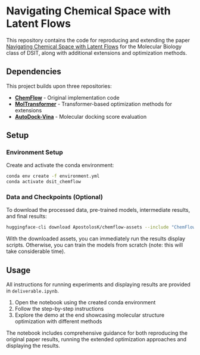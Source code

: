 # Navigating Chemical Space with Latent Flows

This repository contains the code for reproducing and extending the paper [Navigating Chemical Space with Latent Flows](https://openreview.net/forum?id=aAaV4ZbQ9j) for the Molecular Biology class of DSIT, along with additional extensions and optimization methods.

## Dependencies

This project builds upon three repositories:

- **[ChemFlow](https://github.com/garywei944/ChemFlow)** - Original implementation code
- **[MolTransformer](https://github.com/baskargroup/MolTransformer_repo)** - Transformer-based optimization methods for extensions
- **[AutoDock-Vina](https://github.com/ccsb-scripps/AutoDock-Vina)** - Molecular docking score evaluation

## Setup

### Environment Setup

Create and activate the conda environment:

```bash
conda env create -f environment.yml
conda activate dsit_chemflow
```

### Data and Checkpoints (Optional)

To download the processed data, pre-trained models, intermediate results, and final results:

```bash
huggingface-cli download ApostolosK/chemflow-assets --include "ChemFlow/*" --local-dir .
```

With the downloaded assets, you can immediately run the results display scripts. Otherwise, you can train the models from scratch (note: this will take considerable time).

## Usage

All instructions for running experiments and displaying results are provided in `deliverable.ipynb`. 

1. Open the notebook using the created conda environment
2. Follow the step-by-step instructions
3. Explore the demo at the end showcasing molecular structure optimization with different methods

The notebook includes comprehensive guidance for both reproducing the original paper results, running the extended optimization approaches and displaying the results.
